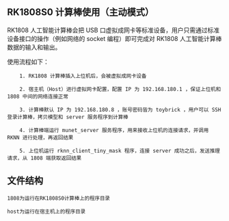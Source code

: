 

## RK1808S0 计算棒使用（主动模式）

RK1808 人工智能计算棒会把 USB 口虚拟成网卡等标准设备，用户只需通过标准设备接口的操作（例如网络的 socket 编程）即可完成对 RK1808 人工智能计算棒数据的输入和输出。

使用流程如下：

        1. RK1808 计算棒插入上位机后，会被虚拟成网卡设备

        2. 宿主机（Host）进行虚拟网卡配置，配置 IP 为 192.168.180.1 ，保证上位机和 1808 中间的网络连接正常

        3. 计算棒默认 IP 为 192.168.180.8 ，账号密码皆为 toybrick ，用户可以 SSH 登录计算棒，拷贝模型和 server 服务程序到计算棒

        4. 计算棒端运行 munet_server 服务程序，用来接收上位机的连接请求，并调用 RKNN 进行处理，再返回结果

        5. 上位机运行 rknn_client_tiny_mask 程序，连接 server 成功之后，发送推理请求，从 1808 端获取返回结果


## 文件结构

```
1808为运行在RK1808S0计算棒上的程序目录

host为运行在宿主机上的程序目录
```